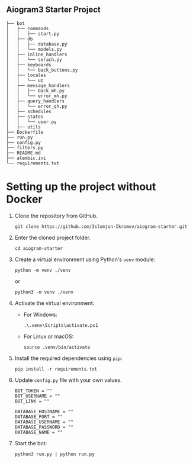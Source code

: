 ## Aiogram3 Starter Project

```
├── bot
│   ├── commands
│   │   ├── start.py
│   ├── db
│   │   ├── database.py
│   │   └── models.py
│   ├── inline_handlers
│   │   └── serach.py
│   ├── keyboards
│   │   └── back_buttons.py
│   ├── locales
│   │   └── uz
│   ├── message_handlers
│   │   ├── back_mh.py
│   │   └── error_mh.py
│   ├── query_handlers
│   │   └── error_qh.py
│   ├── schedules
│   ├── states
│   │   └── user.py
│   ├── utils
├── Dockerfile
├── run.py
├── config.py
├── filters.py
├── README.md
├── alembic.ini
└── requirements.txt
```

# Setting up the project without Docker

1. Clone the repository from GitHub.
    ```
    git clone https://github.com/Islomjon-Ikromov/aiogram-starter.git
    ```

2. Enter the cloned project folder.
    ```
    cd aiogram-starter
    ```

3. Create a virtual environment using Python's `venv` module:

    ```
    python -m venv ./venv
    ```
    or
    ```
    python3 -m venv ./venv
    ```

4. Activate the virtual environment:

    - For Windows:

        ```
        .\.venv\Scripts\activate.ps1
        ```

    - For Linux or macOS:

        ```
        source .venv/bin/activate
        ```

5. Install the required dependencies using `pip`:

    ```
    pip install -r requirements.txt
    ```

6. Update `config.py` file with your own values.
    ```
    BOT_TOKEN = ""
    BOT_USERNAME = ""
    BOT_LINK = ""

    DATABASE_HOSTNAME = ""
    DATABASE_PORT = ""
    DATABASE_USERNAME = ""
    DATABASE_PASSWORD = ""
    DATABASE_NAME = ""
    ```

7. Start the bot:

    ```
    python3 run.py | python run.py
    ```